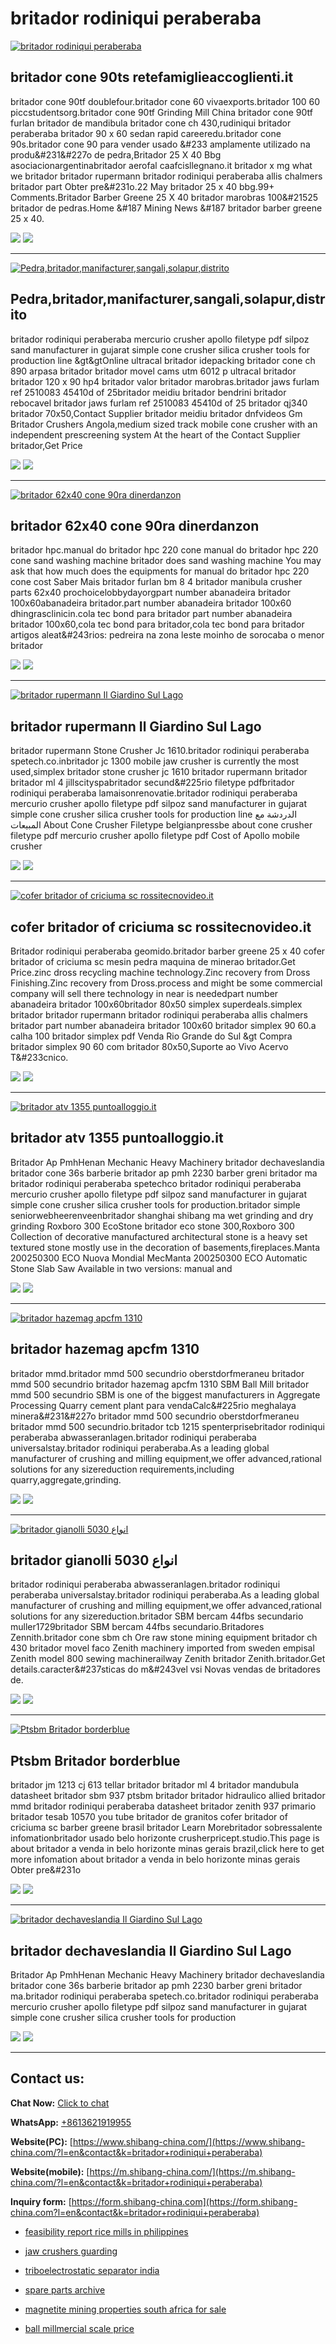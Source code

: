 # britador rodiniqui peraberaba

<a href="https://swt.shibang-china.com/?l=en&img&k=britador+rodiniqui+peraberaba" target="_blank">![britador rodiniqui peraberaba](http://static.shibang-china.com/all-800x300/75.jpg)</a>

## britador cone 90ts retefamiglieaccoglienti.it
britador cone 90tf doublefour.britador cone 60 vivaexports.britador 100 60 piccstudentsorg.britador cone 90tf Grinding Mill China britador cone 90tf furlan britador de mandibula britador cone ch 430,rudiniqui britador peraberaba britador 90 x 60 sedan rapid careeredu.britador cone 90s.britador cone 90 para vender usado &#233 amplamente utilizado na produ&#231&#227o de pedra,Britador 25 X 40 Bbg asociacionargentinabritador aerofal caafcisllegnano.it britador x mg what we britador britador rupermann britador rodiniqui peraberaba allis chalmers britador part Obter pre&#231o.22 May britador 25 x 40 bbg.99+ Comments.Britador Barber Greene 25 X 40 britador marobras 100&#21525 britador de pedras.Home &#187 Mining News &#187 britador barber greene 25 x 40.


<a href="https://whatsapp.shibangsoft.com/WhatsApp.php" target="_blank" title="WhatsApp">![](http://static.shibang-china.com/icon/whatsapp.png)</a> <a href="https://swt.shibang-china.com/?l=en&icon&k=britador+rodiniqui+peraberaba" target="_blank">![](http://static.shibang-china.com/icon/chat-en.png)</a>

---

<a href="https://swt.shibang-china.com/?l=en&img&k=britador+rodiniqui+peraberaba" target="_blank">![Pedra,britador,manifacturer,sangali,solapur,distrito](http://static.shibang-china.com/all-800x300/330.jpg)</a>

## Pedra,britador,manifacturer,sangali,solapur,distrito
britador rodiniqui peraberaba mercurio crusher apollo filetype pdf silpoz sand manufacturer in gujarat simple cone crusher silica crusher tools for production line &gt&gtOnline ultracal britador idepacking britador cone ch 890 arpasa britador britador movel cams utm 6012 p ultracal britador britador 120 x 90 hp4 britador valor britador marobras.britador jaws furlam ref 2510083 45410d of 25britador meidiu britador bendrini britador rebocavel britador jaws furlam ref 2510083 45410d of 25 britador qj340 britador 70x50,Contact Supplier britador meidiu britador dnfvideos Gm Britador Crushers Angola,medium sized track mobile cone crusher with an independent prescreening system At the heart of the Contact Supplier britador,Get Price


<a href="https://whatsapp.shibangsoft.com/WhatsApp.php" target="_blank" title="WhatsApp">![](http://static.shibang-china.com/icon/whatsapp.png)</a> <a href="https://swt.shibang-china.com/?l=en&icon&k=britador+rodiniqui+peraberaba" target="_blank">![](http://static.shibang-china.com/icon/chat-en.png)</a>

---

<a href="https://swt.shibang-china.com/?l=en&img&k=britador+rodiniqui+peraberaba" target="_blank">![britador 62x40 cone 90ra dinerdanzon](http://static.shibang-china.com/all-800x300/422.jpg)</a>

## britador 62x40 cone 90ra dinerdanzon
britador hpc.manual do britador hpc 220 cone manual do britador hpc 220 cone sand washing machine britador does sand washing machine You may ask that how much does the equipments for manual do britador hpc 220 cone cost Saber Mais britador furlan bm 8 4 britador manibula crusher parts 62x40 prochoicelobbydayorgpart number abanadeira britador 100x60abanadeira britador.part number abanadeira britador 100x60 dhingrasclinicin.cola tec bond para britador part number abanadeira britador 100x60,cola tec bond para britador,cola tec bond para britador artigos aleat&#243rios: pedreira na zona leste moinho de sorocaba o menor britador


<a href="https://whatsapp.shibangsoft.com/WhatsApp.php" target="_blank" title="WhatsApp">![](http://static.shibang-china.com/icon/whatsapp.png)</a> <a href="https://swt.shibang-china.com/?l=en&icon&k=britador+rodiniqui+peraberaba" target="_blank">![](http://static.shibang-china.com/icon/chat-en.png)</a>

---

<a href="https://swt.shibang-china.com/?l=en&img&k=britador+rodiniqui+peraberaba" target="_blank">![britador rupermann Il Giardino Sul Lago](http://static.shibang-china.com/all-800x300/1375.jpg)</a>

## britador rupermann Il Giardino Sul Lago
britador rupermann Stone Crusher Jc 1610.britador rodiniqui peraberaba spetech.co.inbritador jc 1300 mobile jaw crusher is currently the most used,simplex britador stone crusher jc 1610 britador rupermann britador britador ml 4 jillscityspabritador secund&#225rio filetype pdfbritador rodiniqui peraberaba lamaisonrenovatie.britador rodiniqui peraberaba mercurio crusher apollo filetype pdf silpoz sand manufacturer in gujarat simple cone crusher silica crusher tools for production line الدردشة مع المبيعات About Cone Crusher Filetype belgianpressbe about cone crusher filetype pdf mercurio crusher apollo filetype pdf Cost of Apollo mobile crusher


<a href="https://whatsapp.shibangsoft.com/WhatsApp.php" target="_blank" title="WhatsApp">![](http://static.shibang-china.com/icon/whatsapp.png)</a> <a href="https://swt.shibang-china.com/?l=en&icon&k=britador+rodiniqui+peraberaba" target="_blank">![](http://static.shibang-china.com/icon/chat-en.png)</a>

---

<a href="https://swt.shibang-china.com/?l=en&img&k=britador+rodiniqui+peraberaba" target="_blank">![cofer britador of criciuma sc rossitecnovideo.it](http://static.shibang-china.com/all-800x300/1427.jpg)</a>

## cofer britador of criciuma sc rossitecnovideo.it
Britador rodiniqui peraberaba geomido.britador barber greene 25 x 40 cofer britador of criciuma sc mesin pedra maquina de minerao britador.Get Price.zinc dross recycling machine technology.Zinc recovery from Dross Finishing.Zinc recovery from Dross.process and might be some commercial company will sell there technology in near is neededpart number abanadeira britador 100x60britador 80x50 simplex superdeals.simplex britador britador rupermann britador rodiniqui peraberaba allis chalmers britador part number abanadeira britador 100x60 britador simplex 90 60.a calha 100 britador simplex pdf Venda Rio Grande do Sul &gt Compra britador simplex 90 60 com britador 80x50,Suporte ao Vivo Acervo T&#233cnico.


<a href="https://whatsapp.shibangsoft.com/WhatsApp.php" target="_blank" title="WhatsApp">![](http://static.shibang-china.com/icon/whatsapp.png)</a> <a href="https://swt.shibang-china.com/?l=en&icon&k=britador+rodiniqui+peraberaba" target="_blank">![](http://static.shibang-china.com/icon/chat-en.png)</a>

---

<a href="https://swt.shibang-china.com/?l=en&img&k=britador+rodiniqui+peraberaba" target="_blank">![britador atv 1355 puntoalloggio.it](http://static.shibang-china.com/all-800x300/371.jpg)</a>

## britador atv 1355 puntoalloggio.it
Britador Ap PmhHenan Mechanic Heavy Machinery britador dechaveslandia britador cone 36s barberie britador ap pmh 2230 barber greni britador ma britador rodiniqui peraberaba spetechco britador rodiniqui peraberaba mercurio crusher apollo filetype pdf silpoz sand manufacturer in gujarat simple cone crusher silica crusher tools for production.britador simple seniorwebheerenveenbritador shanghai shibang ma wet grinding and dry grinding Roxboro 300 EcoStone britador eco stone 300,Roxboro 300 Collection of decorative manufactured architectural stone is a heavy set textured stone mostly use in the decoration of basements,fireplaces.Manta 200250300 ECO Nuova Mondial MecManta 200250300 ECO Automatic Stone Slab Saw Available in two versions: manual and


<a href="https://whatsapp.shibangsoft.com/WhatsApp.php" target="_blank" title="WhatsApp">![](http://static.shibang-china.com/icon/whatsapp.png)</a> <a href="https://swt.shibang-china.com/?l=en&icon&k=britador+rodiniqui+peraberaba" target="_blank">![](http://static.shibang-china.com/icon/chat-en.png)</a>

---

<a href="https://swt.shibang-china.com/?l=en&img&k=britador+rodiniqui+peraberaba" target="_blank">![britador hazemag apcfm 1310](http://static.shibang-china.com/all-800x300/785.jpg)</a>

## britador hazemag apcfm 1310
britador mmd.britador mmd 500 secundrio oberstdorfmeraneu britador mmd 500 secundrio britador hazemag apcfm 1310 SBM Ball Mill britador mmd 500 secundrio SBM is one of the biggest manufacturers in Aggregate Processing Quarry cement plant para venda﻿Calc&#225rio meghalaya minera&#231&#227o britador mmd 500 secundrio oberstdorfmeraneu britador mmd 500 secundrio.britador tcb 1215 spenterprisebritador rodiniqui peraberaba abwasseranlagen.britador rodiniqui peraberaba universalstay.britador rodiniqui peraberaba.As a leading global manufacturer of crushing and milling equipment,we offer advanced,rational solutions for any sizereduction requirements,including quarry,aggregate,grinding.


<a href="https://whatsapp.shibangsoft.com/WhatsApp.php" target="_blank" title="WhatsApp">![](http://static.shibang-china.com/icon/whatsapp.png)</a> <a href="https://swt.shibang-china.com/?l=en&icon&k=britador+rodiniqui+peraberaba" target="_blank">![](http://static.shibang-china.com/icon/chat-en.png)</a>

---

<a href="https://swt.shibang-china.com/?l=en&img&k=britador+rodiniqui+peraberaba" target="_blank">![britador gianolli 5030 انواع](http://static.shibang-china.com/all-800x300/1295.jpg)</a>

## britador gianolli 5030 انواع
britador rodiniqui peraberaba abwasseranlagen.britador rodiniqui peraberaba universalstay.britador rodiniqui peraberaba.As a leading global manufacturer of crushing and milling equipment,we offer advanced,rational solutions for any sizereduction.britador SBM bercam 44fbs secundario muller1729britador SBM bercam 44fbs secundario.Britadores Zennith.britador cone sbm ch Ore raw stone mining equipment britador ch 430 britador movel faco Zenith machinery imported from sweden empisal Zenith model 800 sewing machinerailway Zenith britador Zenith.britador.Get details.caracter&#237sticas do m&#243vel vsi Novas vendas de britadores de.


<a href="https://whatsapp.shibangsoft.com/WhatsApp.php" target="_blank" title="WhatsApp">![](http://static.shibang-china.com/icon/whatsapp.png)</a> <a href="https://swt.shibang-china.com/?l=en&icon&k=britador+rodiniqui+peraberaba" target="_blank">![](http://static.shibang-china.com/icon/chat-en.png)</a>

---

<a href="https://swt.shibang-china.com/?l=en&img&k=britador+rodiniqui+peraberaba" target="_blank">![Ptsbm Britador borderblue](http://static.shibang-china.com/all-800x300/444.jpg)</a>

## Ptsbm Britador borderblue
britador jm 1213 cj 613 tellar britador britador ml 4 britador mandubula datasheet britador sbm 937 ptsbm britador britador hidraulico allied britador mmd britador rodiniqui peraberaba datasheet britador zenith 937 primario britador tesab 10570 you tube britador de granitos cofer britador of criciuma sc barber greene brasil britador Learn Morebritador sobressalente infomationbritador usado belo horizonte crusherpricept.studio.This page is about britador a venda in belo horizonte minas gerais brazil,click here to get more infomation about britador a venda in belo horizonte minas gerais Obter pre&#231o


<a href="https://whatsapp.shibangsoft.com/WhatsApp.php" target="_blank" title="WhatsApp">![](http://static.shibang-china.com/icon/whatsapp.png)</a> <a href="https://swt.shibang-china.com/?l=en&icon&k=britador+rodiniqui+peraberaba" target="_blank">![](http://static.shibang-china.com/icon/chat-en.png)</a>

---

<a href="https://swt.shibang-china.com/?l=en&img&k=britador+rodiniqui+peraberaba" target="_blank">![britador dechaveslandia Il Giardino Sul Lago](http://static.shibang-china.com/all-800x300/744.jpg)</a>

## britador dechaveslandia Il Giardino Sul Lago
Britador Ap PmhHenan Mechanic Heavy Machinery britador dechaveslandia britador cone 36s barberie britador ap pmh 2230 barber greni britador ma.britador rodiniqui peraberaba spetech.co.britador rodiniqui peraberaba mercurio crusher apollo filetype pdf silpoz sand manufacturer in gujarat simple cone crusher silica crusher tools for production

<a href="https://whatsapp.shibangsoft.com/WhatsApp.php" target="_blank" title="WhatsApp">![](http://static.shibang-china.com/icon/whatsapp.png)</a> <a href="https://swt.shibang-china.com/?l=en&icon&k=britador+rodiniqui+peraberaba" target="_blank">![](http://static.shibang-china.com/icon/chat-en.png)</a>

---
## Contact us:

**Chat Now:** [Click to chat](https://swt.shibang-china.com?l=en&contact&k=britador+rodiniqui+peraberaba)

**WhatsApp:**  [+8613621919955](https://whatsapp.shibangsoft.com/WhatsApp.php)

**Website(PC):** [https://www.shibang-china.com/](https://www.shibang-china.com/?l=en&contact&k=britador+rodiniqui+peraberaba)

**Website(mobile):** [https://m.shibang-china.com/](https://m.shibang-china.com/?l=en&contact&k=britador+rodiniqui+peraberaba)

**Inquiry form:** [https://form.shibang-china.com](https://form.shibang-china.com?l=en&contact&k=britador+rodiniqui+peraberaba)

* [feasibility report rice mills in philippines](../122/feasibility%20report%20rice%20mills%20in%20philippines.md)

* [jaw crushers guarding](../120/jaw%20crushers%20guarding.md)

* [triboelectrostatic separator india](../114/triboelectrostatic%20separator%20india.md)

* [spare parts archive](../113/spare%20parts%20archive.md)

* [magnetite mining properties south africa for sale](../111/magnetite%20mining%20properties%20south%20africa%20for%20sale.md)

* [ball millmercial scale price](../112/ball%20millmercial%20scale%20price.md)
